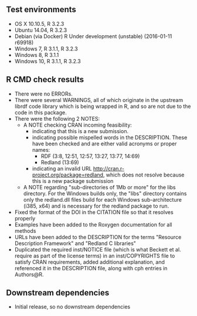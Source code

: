 
## Test environments

* OS X 10.10.5, R 3.2.3
* Ubuntu 14.04, R 3.2.3 
* Debian (via Docker) R Under development (unstable) (2016-01-11 r69918)
* Windows 7, R 3.1.1, R 3.2.3
* Windows 8, R 3.1.1
* Windows 10, R 3.1.1, R 3.2.3

## R CMD check results

* There were no ERRORs.
* There were several WARNINGS, all of which originate in the upstream librdf code library
  which is being wrapped in R, and so are not due to the code in this package.
* There were the following 2 NOTES: 
  - A NOTE checking CRAN incoming feasibility:
    - indicating that this is a new submission.
    - indicating possible mispelled words in the DESCRIPTION. These have been checked
      and are either valid acronyms or proper names:
      - RDF (3:8, 12:51, 12:57, 13:27, 13:77, 14:69)
      - Redland (13:69)
    - indicating an invalid URL http://cran.r-project.org/package=redland, which
      does not resolve because this is a new package submission
  - A NOTE regarding "sub-directories of 1Mb or more" for the libs directory.
    For the Windows builds only, the "libs" directory contains only the redland.dll 
    files build for each Windows sub-architecture (i385, x64) and is necessary for 
    the redland package to run.
* Fixed the format of the DOI in the CITATION file so that it resolves properly
* Examples have been added to the Roxygen documentation for all methods 
* URLs have been added to the DESCRIPTION for the terms "Resource Description Framework" 
  and "Redland C libraries"
* Duplicated the required inst/NOTICE file (which is what Beckett et al. 
  require as part of the license terms) in an inst/COPYRIGHTS file to satisfy 
  CRAN requirements, added additional explanation, and referenced it in the 
  DESCRIPTION file, along with cph entries in Authors@R.
 
## Downstream dependencies

* Initial release, so no downstream dependencies
